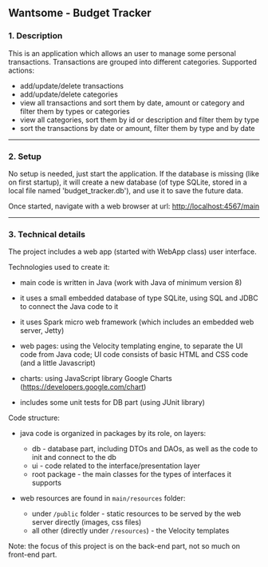## Wantsome - Budget Tracker


### 1. Description

This is an application which allows an user to manage some personal transactions.
Transactions are grouped into different categories.
Supported actions:
 - add/update/delete transactions
 - add/update/delete categories
 - view all transactions and sort them by date, amount or category and filter them by types or categories
 - view all categories, sort them by id or description and filter them by type
 - sort the transactions by date or amount, filter them by type and by date

---
### 2. Setup

No setup is needed, just start the application. If the database is missing (like on first startup), it will create a new database (of type SQLite,
stored in a local file named 'budget_tracker.db'), and use it to save the future data.

Once started, navigate with a web browser at url: <http://localhost:4567/main>

---
### 3. Technical details

The project includes a web app (started with WebApp class) user interface.

Technologies used to create it:
- main code is written in Java (work with Java of minimum version 8)
- it uses a small embedded database of type SQLite, using SQL and JDBC to
  connect the Java code to it
- it uses Spark micro web framework (which includes an embedded web server, Jetty)
- web pages: using the Velocity templating engine, to separate the UI code 
  from Java code; UI code consists of basic HTML and CSS code (and a little Javascript)
- charts: using JavaScript library Google Charts (https://developers.google.com/chart)
  
- includes some unit tests for DB part (using JUnit library)

Code structure:

- java code is organized in packages by its role, on layers:
  - db - database part, including DTOs and DAOs, as well as the code to init and connect to the db
  - ui - code related to the interface/presentation layer
  - root package - the main classes for the types of interfaces it supports
  
- web resources are found in `main/resources` folder:
  - under `/public` folder - static resources to be served by the web server
      directly (images, css files)
  - all other (directly under `/resources`) - the Velocity templates
  
Note: the focus of this project is on the back-end part, not so much on front-end part.

